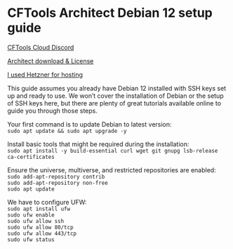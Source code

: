 # CFTools Architect Debian 12 setup guide

[CFTools Cloud Discord](https://discord.com/invite/k7Zdw6cXSH)

[Architect download & License](https://discord.com/channels/373098389174484992/1312066884467953775)

[I used Hetzner for hosting](https://www.hetzner.com/)

This guide assumes you already have Debian 12 installed
with SSH keys set up and ready to use. We won’t cover
the installation of Debian or the setup of SSH keys here,
but there are plenty of great tutorials available online
to guide you through those steps.


Your first command is to update Debian to latest version:\
`sudo apt update && sudo apt upgrade -y`


Install basic tools that might be required during the installation:\
`sudo apt install -y build-essential curl wget git gnupg lsb-release ca-certificates`


Ensure the universe, multiverse, and restricted repositories are enabled:\
`sudo add-apt-repository contrib`\
`sudo add-apt-repository non-free`\
`sudo apt update`

We have to configure UFW:\
`sudo apt install ufw`\
`sudo ufw enable`\
`sudo ufw allow ssh`\
`sudo ufw allow 80/tcp`\
`sudo ufw allow 443/tcp`\
`sudo ufw status`




